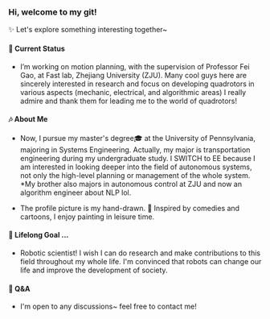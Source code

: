 ### Hi, welcome to my git!

:sparkles: Let's explore something interesting together~

#### 🍃 Current Status

- I’m working on motion planning, with the supervision of Professor Fei Gao, at Fast lab, Zhejiang University (ZJU). 
Many cool guys here are sincerely interested in research and focus on developing quadrotors in various aspects (mechanic, electrical, and algorithmic areas) 
I really admire and thank them for leading me to the world of quadrotors!

####  :notes: About Me

- Now, I pursue my master's degree:mortar_board: at the University of Pennsylvania, majoring in Systems Engineering. 
Actually, my major is transportation engineering during my undergraduate study.
I SWITCH to EE because I am interested in looking deeper into the field of autonomous systems, not only the high-level planning or management of the whole system. 
*My brother also majors in autonomous control at ZJU and now an algorithm engineer about NLP lol.

- The profile picture is my hand-drawn. 🌸 Inspired by comedies and cartoons, I enjoy painting in leisure time.
#### 🍂 Lifelong Goal ... 

- Robotic scientist! I wish I can do research and make contributions to this field throughout my whole life. 
I'm convinced that robots can change our life and improve the development of society.

#### 💬 Q&A

- I'm open to any discussions~ feel free to contact me! 
